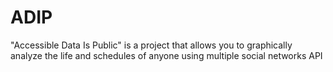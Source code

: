 # ADIP
"Accessible Data Is Public" is a project that allows you to graphically analyze the life and schedules of anyone using multiple social networks API
